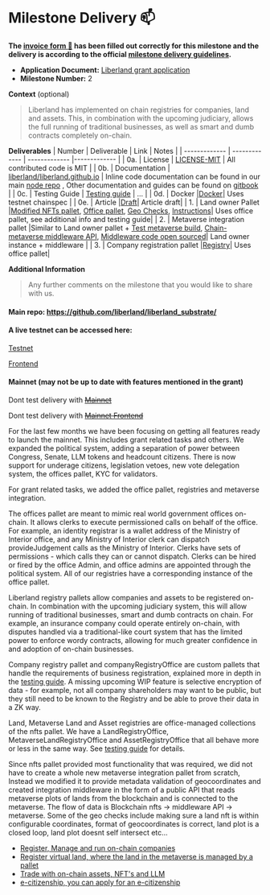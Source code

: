 # Milestone Delivery :mailbox:

**The [invoice form :pencil:](https://docs.google.com/forms/d/e/1FAIpQLSfmNYaoCgrxyhzgoKQ0ynQvnNRoTmgApz9NrMp-hd8mhIiO0A/viewform) has been filled out correctly for this milestone and the delivery is according to the official [milestone delivery guidelines](https://github.com/w3f/Grants-Program/blob/master/docs/Support%20Docs/milestone-deliverables-guidelines.md).**  

* **Application Document:** [Liberland grant application](https://github.com/w3f/Grants-Program/blob/master/applications/liberland.md)  
* **Milestone Number:** 2

**Context** (optional)
> Liberland has implemented on chain registries for companies, land and assets. This, in combination with the upcoming judiciary, allows the full running of traditional businesses, as well as smart and dumb contracts completely on-chain.

**Deliverables**
| Number | Deliverable | Link | Notes |
| ------------- | ------------- | ------------- |------------- |
| 0a. | License | [LICENSE-MIT](https://github.com/liberland/liberland_substrate/blob/main/LICENSE-MIT) | All contributed code is MIT |
| 0b.  | Documentation | [liberland/liberland.github.io](https://liberland-1.gitbook.io/wiki/v/public-documents/blockchain/for-developers-and-testers) | Inline code documentation can be found in our main [node repo](https://github.com/liberland/liberland_substrate) , Other documentation and guides can be found on [gitbook](https://liberland-1.gitbook.io/wiki/v/public-documents/blockchain/for-developers-and-testers) | 
| 0c.  | Testing Guide | [Testing guide](https://docs.google.com/document/d/1ntrT6bafTD2LfXUG9QLxOieogXELn9icN1y__EGfZ98/edit#) | ... | 
| 0d.  | Docker |[Docker](https://hub.docker.com/r/liberland/blockchain-node)| Uses testnet chainspec | 
| 0e.  | Article |[Draft](https://docs.google.com/document/d/1IiOEka3eZOOyM7GuT5aVJYihdSz3qYbWqwcTNS_Pvqg)| Article draft| 
| 1.  | Land owner Pallet |[Modified NFTs pallet](https://github.com/liberland/liberland_substrate/tree/main/frame/nfts), [Office pallet](https://github.com/liberland/liberland_substrate/tree/develop/frame/office), [Geo Checks](https://github.com/liberland/liberland_substrate/pull/291/files#diff-2126ae6766e9fabbb2462c7c1d2b0494c27b7c6e518f4672b1cc3a9d335afb3cR323), [Instructions](https://docs.google.com/document/d/1ntrT6bafTD2LfXUG9QLxOieogXELn9icN1y__EGfZ98/edit#heading=h.98cfecawie0o)| Uses office pallet, see additional info and testing guide| 
| 2.  | Metaverse integration pallet |Similar to Land owner pallet + [Test metaverse build](https://liberverse.net), [Chain-metaverse middleware API](http://api.liberverse.net/v1/plots), [Middleware code open sourced](https://github.com/DorianSternVukotic/liberland-middleware-api)| Land owner instance + middleware | 
| 3.  | Company registration pallet |[Registry](https://github.com/liberland/liberland_substrate/tree/main/frame/registry)| Uses office pallet| 

**Additional Information**
> Any further comments on the milestone that you would like to share with us.
#### Main repo: https://github.com/liberland/liberland_substrate/
#### A live testnet can be accessed here:
[Testnet](https://polkadot.js.org/apps/?rpc=wss%253A%252F%252Ftestchain.liberland.org%252F#)

[Frontend](https://testnet.liberland.org/signin)
#### Mainnet (may not be up to date with features mentioned in the grant)
Dont test delivery with ~~[Mainnet](https://polkadot.js.org/apps/?rpc=wss%3A%2F%2Fmainnet.liberland.org#/explorer)~~

Dont test delivery with ~~[Mainnet Frontend](https://blockchain.liberland.org/signin)~~

For the last few months we have been focusing on getting all features ready to launch the mainnet.
This includes grant related tasks and others. We expanded the political system, adding a separation of power between
Congress, Senate, LLM tokens and headcount citizens. There is now support for underage citizens, legislation vetoes, new vote delegation system,
the offices pallet, KYC for validators.

For grant related tasks, we added the office pallet, registries and metaverse integration.

The offices pallet are meant to mimic real world government offices on-chain. It allows clerks to execute permissioned calls on behalf of the office.
For example, an identity registrar is a wallet address of the Ministry of Interior office, and any Ministry of Interior clerk can
dispatch provideJudgement calls as the Ministry of Interior. Clerks have sets of permissions - which calls they can or cannot dispatch.
Clerks can be hired or fired by the office Admin, and office admins are appointed through the political system.
All of our registries have a corresponding instance of the office pallet.

Liberland registry pallets allow companies and assets to be registered on-chain. In combination with the upcoming judiciary system, this
will allow running of traditional businesses, smart and dumb contracts on chain. For example, an insurance company could operate entirely
on-chain, with disputes handled via a traditional-like court system that has the limited power to enforce wordy contracts, allowing for
much greater confidence in and adoption of on-chain businesses.

Company registry pallet and companyRegistryOffice are custom pallets that handle the requirements of business registration, explained
more in depth in the [testing guide](https://docs.google.com/document/d/1ntrT6bafTD2LfXUG9QLxOieogXELn9icN1y__EGfZ98/edit#heading=h.jdlftz66hx0s).
A missing upcoming WIP feature is selective encryption of data - for example, not all company shareholders may want to be public, 
but they still need to be known to the Registry and be able to prove their data in a ZK way.

Land, Metaverse Land and Asset registries are office-managed collections of the nfts pallet. We have a LandRegistryOffice,
MetaverseLandRegistryOffice and AssetRegistryOffice that all behave more or less in the same way.
See [testing guide](https://docs.google.com/document/d/1ntrT6bafTD2LfXUG9QLxOieogXELn9icN1y__EGfZ98/edit#heading=h.jdlftz66hx0s) for details.

Since nfts pallet provided most functionality that was required, we did not have to create a whole new metaverse integration pallet from
scratch, Instead we modified it to provide metadata validation of geocoordinates and created integration middleware in the form of a public API that reads
metaverse plots of lands from the blockchain and is connected to the metaverse. The flow of data is Blockchain nfts -> middleware API -> metaverse. Some of the geo checks include making sure a land nft is within configurable coordinates, format of geocoordinates is correct, land plot is a closed loop, land plot doesnt self intersect etc...

- [Register, Manage and run on-chain companies](https://docs.google.com/document/d/1ntrT6bafTD2LfXUG9QLxOieogXELn9icN1y__EGfZ98/edit#heading=h.la6hgf9tw9qp)
- [Register virtual land, where the land in the metaverse is managed by a pallet](https://docs.google.com/document/d/1ntrT6bafTD2LfXUG9QLxOieogXELn9icN1y__EGfZ98/edit#heading=h.98cfecawie0o)
- [Trade with on-chain assets, NFT's and LLM](https://docs.google.com/document/d/1ntrT6bafTD2LfXUG9QLxOieogXELn9icN1y__EGfZ98/edit#heading=h.r11hvyl51i4a)
- [e-citizenship, you can apply for an e-citizenship](https://docs.google.com/document/d/1ntrT6bafTD2LfXUG9QLxOieogXELn9icN1y__EGfZ98/edit#heading=h.pph4a9bhmlev)


